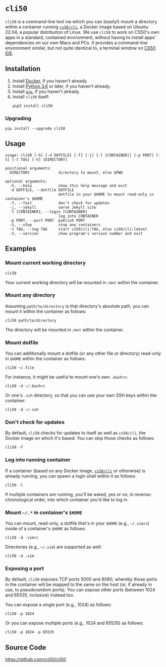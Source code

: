 # `cli50`

`cli50` is a command-line tool via which you can (easily!) mount a directory within a container running [`cs50/cli`](cs50/cli), a Docker image based on Ubuntu 22.04, a popular distribution of Linux. We use `cli50` to work on CS50's own apps in a standard, contained environment, without having to install apps' dependencies on our own Macs and PCs. It provides a command-line environment similar, but not quite identical to, a terminal window on [CS50 IDE](ide/index).

## Installation

1. Install [Docker](/docker), if you haven't already.
1. Install [Python 3.6](/python) or later, if you haven't already.
1. Install [`pip`](/pip), if you haven't already.
1. Install `cli50` itself:
    ```text
    pip3 install cli50
    ```

### Upgrading

```text
pip install --upgrade cli50
```

## Usage

```text
usage: cli50 [-h] [-d DOTFILE] [-f] [-j] [-l [CONTAINER]] [-p PORT] [-S] [-t TAG] [-V] [DIRECTORY]

positional arguments:
  DIRECTORY             directory to mount, else $PWD

optional arguments:
  -h, --help            show this help message and exit
  -d DOTFILE, --dotfile DOTFILE
                        dotfile in your $HOME to mount read-only in container's $HOME
  -f, --fast            don't check for updates
  -j, --jekyll          serve Jekyll site
  -l [CONTAINER], --login [CONTAINER]
                        log into CONTAINER
  -p PORT, --port PORT  publish PORT
  -S, --stop            stop any containers
  -t TAG, --tag TAG     start cs50/cli:TAG, else cs50/cli:latest
  -V, --version         show program's version number and exit
```

## Examples

### Mount current working directory

```text
cli50
```

Your current working directory will be mounted in `/mnt` within the container.

### Mount any directory

Assuming `path/to/directory` is that directory's absolute path, you can mount it within the container as follows:

```text
cli50 path/to/directory
```

The directory will be mounted in `/mnt` within the container.

### Mount dotfile

You can additionally mount a dotfile (or any other file or directory) read-only in `$HOME` within the container as follows:

```text
cli50 ~/.file
```

For instance, it might be useful to mount one's own `.bashrc`:

```text
cli50 -d ~/.bashrc
```

Or one's `.ssh` directory, so that you can use your own SSH keys within the container:

```text
cli50 -d ~/.ssh
```

### Don't check for updates

By default, `cli50` checks for updates to itself as well as `cs50/cli`, the Docker image on which it's based. You can skip those checks as follows:

```text
cli50 -f
```

### Log into running container

If a container (based on any Docker image, [`cs50/cli`](cs50/cli) or otherwise) is already running, you can spawn a login shell within it as follows:

```text
cli50 -l
```

If multiple containers are running, you'll be asked, yes or no, in reverse-chronological order, into which container you'd like to log in.

### Mount `~/.*` in container's `$HOME`

You can mount, read-only, a dotfile that's in your `$HOME` (e.g., `~/.vimrc`) inside of a container's `$HOME` as follows:

```text
cli50 -d .vimrc
```

Directories (e.g., `~/.vim`) are supported as well:

```text
cli50 -d .vim
```

### Exposing a port

By default, `cli50` exposes TCP ports 5000 and 8080, whereby those ports in the container will be mapped to the same on the host (or, if already in use, to pseudorandom ports). You can expose other ports (between 1024 and 65535, inclusive) instead too.

You can expose a single port (e.g., 1024) as follows:

```text
cli50 -p 1024
```

Or you can expose multiple ports (e.g., 1024 and 65535) as follows:

```text
cli50 -p 1024 -p 65535
```

## Source Code

<https://github.com/cs50/cli50>
